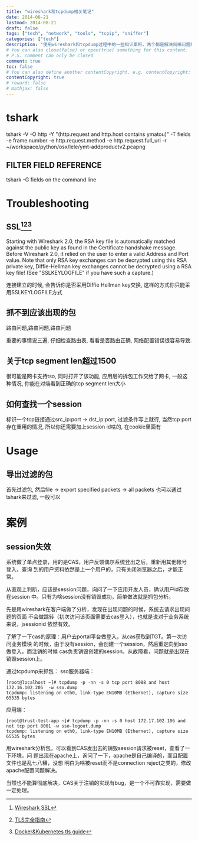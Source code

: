 ```yaml
---
title: "wireshark和tcpdump相关笔记"
date: 2014-08-21
lastmod: 2014-08-21
draft: false
tags: ["tech", "network", "tools", "tcpip", "sniffer"]
categories: ["tech"]
description: "使用wireshark和tcpdump过程中的一些知识累积，两个都是解决网络问题的好工具，"
# You can also close(false) or open(true) something for this content.
# P.S. comment can only be closed
comment: true
toc: false
# You can also define another contentCopyright. e.g. contentCopyright: "This is another copyright."
contentCopyright: true
# reward: false
# mathjax: false
---
```

# tshark
tshark -V -O http -Y "(http.request and http.host contains ymatou)"  -T fields -e frame.number -e http.request.method -e http.request.full_uri -r ~/workspace/python/osx/lele/ymt-addproductv2.pcapng

## FILTER FIELD REFERENCE
tshark -G fields on the command line

# Troubleshooting
## SSL[^1][^2][^3]
Starting with Wireshark 2.0, the RSA key file is automatically matched against the public key as found in the Certificate handshake message. Before Wireshark 2.0, it relied on the user to enter a valid Address and Port value. Note that only RSA key exchanges can be decrypted using this RSA private key, Diffie-Hellman key exchanges cannot be decrypted using a RSA key file! (See "SSLKEYLOGFILE" if you have such a capture.)

连接建立的时候, 会告诉你是否采用Diffie Hellman key交换, 这样的方式你只能采用SSLKEYLOGFILE方式

## 抓不到应该出现的包
路由问题,路由问题,路由问题

重要的事情说三遍, 仔细检查路由表, 看看是否路由正确, 网络配置错误很容易导致.

## 关于tcp segment len超过1500
很可能是网卡支持tso, 同时打开了该功能, 应用层的拆包工作交给了网卡, 一般这种情况, 你能在对端看到正确的tcp segment len大小

## 如何查找一个session
标识一个tcp链接通过src_ip:port  -> dst_ip:port, 过滤条件写上就行, 当然tcp port存在重用的情况, 所以你还需要加上session id啥的, 在cookie里面有

# Usage
## 导出过滤的包
首先过滤包, 然后file -> export specified packets -> all packets
也可以通过tshark来过滤, 一般可以


# 案例

## session失效
系统做了单点登录，用的是CAS，用户反馈偶尔系统登出之后，重新用其他帐号登入，查询
到的用户资料依然是上一个用户的，只有关闭浏览器之后，才能正常。

从直观上判断，应该是session问题，询问了一下应用开发人员，确认用户id存放在session
中。只有为啥session没有销毁成功，简单做法就是抓包分析。

先是用wireshark在客户端做了分析，发现在出现问题的时候，系统去请求出现问题的页面
不会做跳转（初次访问该页面需要去cas登入），也就是说对于业务系统来说，jsessionid
依然有效。

了解了一下cas的原理：用户去portal平台做登入，从cas获取到TGT。第一次访问业务模块
的时候，由于没有session，会创建一个session，然后重定向到sso做登入。而注销的时候
cas负责销毁创建的session。从故障看，问题就是出现在销毁session上。

通过tcpdump来抓包：
sso服务器端：
``` shell
[root@localhost ~]# tcpdump -p -nn -s 0 tcp port 8088 and host 172.16.102.205  -w sso.dump
tcpdump: listening on eth0, link-type EN10MB (Ethernet), capture size 65535 bytes
```


应用端：
``` shell
[root@trust-test-app ~]# tcpdump -p -nn -s 0 host 172.17.102.106 and not tcp port 8001 -w sso-logout.dump
tcpdump: listening on eth0, link-type EN10MB (Ethernet), capture size 65535 bytes
```

用wireshark分析包，可以看到CAS发出去的销毁session请求被reset，查看了一下环境，问
题出现在apache上，询问了一下，apache是自己编译的，而且配置文件也是乱七八糟，没想
明白为啥被reset而不是connection reject之类的，修改apache配置问题解决。

当然也不能算彻底解决，CAS关于注销的实现有bug，是一个不可靠实现，需要做一定处理。


[^1]: [Wireshark SSL](https://wiki.wireshark.org/SSL)

[^2]: [TLS完全指南](https://github.com/k8sp/tls)

[^3]: [Docker&Kubernetes tls guide](https://github.com/kelseyhightower/docker-kubernetes-tls-guide)
